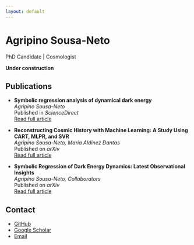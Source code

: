 ```yaml
---
layout: default
---
```


# Agripino Sousa-Neto
PhD Candidate | Cosmologist 

**Under construction**


## Publications
- **Symbolic regression analysis of dynamical dark energy**  
  *Agripino Sousa-Neto*  
  Published in *ScienceDirect*  
  [Read full article](https://www.sciencedirect.com/science/article/abs/pii/S2212686425003012?via%3Dihub)

- **Reconstructing Cosmic History with Machine Learning: A Study Using CART, MLPR, and SVR**  
  *Agripino Sousa-Neto, Maria Aldinez Dantas*  
  Published on *arXiv*  
  [Read full article](https://arxiv.org/abs/2505.17205)

- **Symbolic Regression of Dark Energy Dynamics: Latest Observational Insights**  
  *Agripino Sousa-Neto, Collaborators*  
  Published on *arXiv*  
  [Read full article](https://arxiv.org/abs/2509.26611)

## Contact
- [GitHub](https://github.com/zouzaxd)
- [Google Scholar](https://scholar.google.com)
- [Email](mailto:agripinoneto@on.br)
